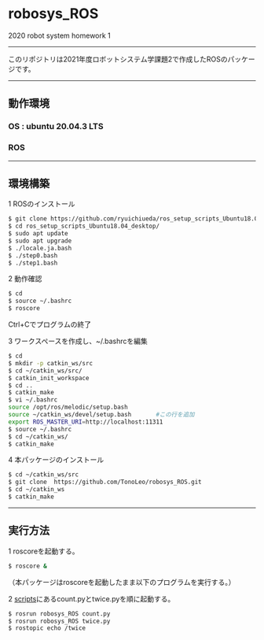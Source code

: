 # robosys_ROS
2020 robot system homework 1

---
このリポジトリは2021年度ロボットシステム学課題2で作成したROSのパッケージです。

---
## 動作環境

### OS : ubuntu 20.04.3 LTS
### ROS

---
## 環境構築

1 ROSのインストール

```sh
$ git clone https://github.com/ryuichiueda/ros_setup_scripts_Ubuntu18.04_desktop.git
$ cd ros_setup_scripts_Ubuntu18.04_desktop/
$ sudo apt update
$ sudo apt upgrade
$ ./locale.ja.bash
$ ./step0.bash
$ ./step1.bash
```

2 動作確認

```sh
$ cd     
$ source ~/.bashrc
$ roscore
```
Ctrl+Cでプログラムの終了

3 ワークスペースを作成し、~/.bashrcを編集

```sh
$ cd
$ mkdir -p catkin_ws/src
$ cd ~/catkin_ws/src/
$ catkin_init_workspace
$ cd ..
$ catkin_make
$ vi ~/.bashrc
source /opt/ros/melodic/setup.bash
source ~/catkin_ws/devel/setup.bash       #この行を追加
export ROS_MASTER_URI=http://localhost:11311
$ source ~/.bashrc
$ cd ~/catkin_ws/
$ catkin_make
```

4 本パッケージのインストール

```sh
$ cd ~/catkin_ws/src  
$ git clone  https://github.com/TonoLeo/robosys_ROS.git
$ cd ~/catkin_ws
$ catkin_make
``` 

---
## 実行方法

1 roscoreを起動する。
```sh
$ roscore &
```
（本パッケージはroscoreを起動したまま以下のプログラムを実行する。）

2 [scripts](https://github.com/TonoLeo/robosys_ROS/tree/main/scripts)にあるcount.pyとtwice.pyを順に起動する。
```sh
$ rosrun robosys_ROS count.py
$ rosrun robosys_ROS twice.py
$ rostopic echo /twice
```
